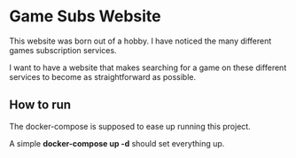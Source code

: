 # Game Subs Website

This website was born out of a hobby. I have noticed the many different games subscription services.

I want to have a website that makes searching for a game on these different services to become as straightforward as possible.

## How to run

The docker-compose is supposed to ease up running this project.

A simple **docker-compose up -d** should set everything up.